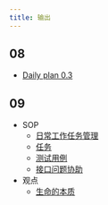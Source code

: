 ```yaml
---
title: 输出
---
```


## 08
* [Daily plan 0.3](../sop/content/life/daily-plan/0.0.3)

## 09
* SOP
  * [日常工作任务管理](../sop/content/work/task/task-management.md)
  * [任务](../sop/content/work/task/task.md)
  * [测试用例](../sop/content/work/task/test-case.md)
  * [接口问题协助](../sop/content/work/task/help-wanted-api.md)
* 观点
  * [生命的本质](../viewpoint/content/the-essence-of-life/readme.md)